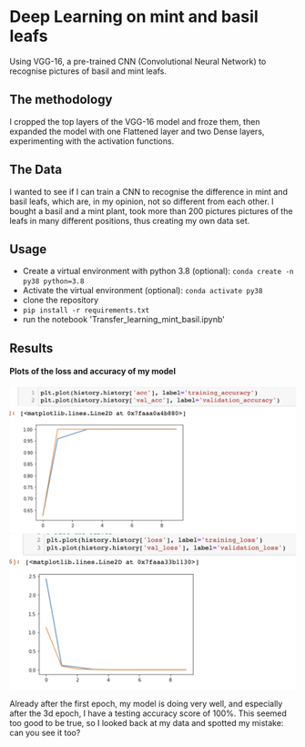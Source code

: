 # Deep Learning on mint and basil leafs
Using VGG-16, a pre-trained CNN (Convolutional Neural Network) to recognise pictures of basil and mint leafs. 

## The methodology
I cropped the top layers of the VGG-16 model and froze them, then expanded the model with one Flattened layer and two Dense layers, experimenting with the activation functions. 

## The Data
I wanted to see if I can train a CNN to recognise the difference in mint and basil leafs, which are, in my opinion, not so different from each other. 
I bought a basil and a mint plant, took more than 200 pictures pictures of the leafs in many different positions, thus creating my own data set. 

## Usage
- Create a virtual environment with python 3.8 (optional): `conda create -n py38 python=3.8`
- Activate the virtual environment (optional): `conda activate py38`
- clone the repository 
- `pip install -r requirements.txt`
- run the notebook 'Transfer_learning_mint_basil.ipynb'

## Results
#### Plots of the loss and accuracy of my model 
![visualization](./documentation_pictures/accuraccy.png)
![visualization](./documentation_pictures/loss.png)

Already after the first epoch, my model is doing very well, and especially after the 3d epoch, I have a testing accuracy score of 100%. This seemed too good to be true, so I looked back at my data and spotted my mistake: can you see it too? 
